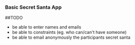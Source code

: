 ### Basic Secret Santa App

##TODO
- be able to enter names and emails
- be able to constraints (eg. who can/can't have someone)
- be able to email anonymously the participants secret santa